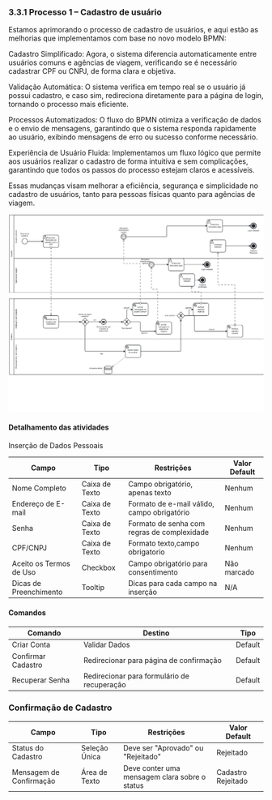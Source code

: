 ### 3.3.1 Processo 1 – Cadastro de usuário


Estamos aprimorando o processo de cadastro de usuários, e aqui estão as melhorias que implementamos com base no novo modelo BPMN:

Cadastro Simplificado: Agora, o sistema diferencia automaticamente entre usuários comuns e agências de viagem, verificando se é necessário cadastrar CPF ou CNPJ, de forma clara e objetiva.

Validação Automática: O sistema verifica em tempo real se o usuário já possui cadastro, e caso sim, redireciona diretamente para a página de login, tornando o processo mais eficiente.

Processos Automatizados: O fluxo do BPMN otimiza a verificação de dados e o envio de mensagens, garantindo que o sistema responda rapidamente ao usuário, exibindo mensagens de erro ou sucesso conforme necessário.

Experiência de Usuário Fluida: Implementamos um fluxo lógico que permite aos usuários realizar o cadastro de forma intuitiva e sem complicações, garantindo que todos os passos do processo estejam claros e acessíveis.

Essas mudanças visam melhorar a eficiência, segurança e simplicidade no cadastro de usuários, tanto para pessoas físicas quanto para agências de viagem.

![Cadastro Usuario](images/cadastroUsuario.jpg)


#### Detalhamento das atividades

Inserção de Dados Pessoais

| Campo                     | Tipo            | Restrições                                            | Valor Default   |
|---------------------------|-----------------|------------------------------------------------------|------------------|
| Nome Completo             | Caixa de Texto  | Campo obrigatório, apenas texto                      | Nenhum           |
| Endereço de E-mail        | Caixa de Texto  | Formato de e-mail válido, campo obrigatório          | Nenhum           |
| Senha                     | Caixa de Texto  | Formato de senha com regras de complexidade           | Nenhum           |
| CPF/CNPJ        | Caixa de Texto  | Formato texto,campo obrigatorio                         | Nenhum           |
| Aceito os Termos de Uso   | Checkbox        | Campo obrigatório para consentimento                   | Não marcado       |
| Dicas de Preenchimento     | Tooltip         | Dicas para cada campo na inserção                    | N/A              |

#### Comandos

| Comando                   | Destino                             | Tipo     |
|---------------------------|-------------------------------------|----------|
| Criar Conta               | Validar Dados                       | Default  |
| Confirmar Cadastro        | Redirecionar para página de confirmação | Default  |
| Recuperar Senha           | Redirecionar para formulário de recuperação | Default  |


### Confirmação de Cadastro

| **Campo**             | **Tipo**         | **Restrições**                                   | **Valor Default** |
|-----------------------|------------------|-------------------------------------------------|-------------------|
| Status do Cadastro    | Seleção Única    | Deve ser "Aprovado" ou "Rejeitado"               | Rejeitado         |
| Mensagem de Confirmação | Área de Texto  | Deve conter uma mensagem clara sobre o status    | Cadastro Rejeitado|
